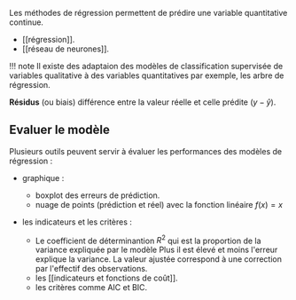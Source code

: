 Les méthodes de régression permettent de prédire une variable quantitative continue.

* [[régression]].
* [[réseau de neurones]].

!!! note
	Il existe des adaptaion des modèles de classification supervisée de variables qualitative à des variables quantitatives par exemple, les arbre de régression.

__Résidus__ (ou biais) différence entre la valeur réelle et celle prédite ($y - \hat{y}$).
## Evaluer le modèle

Plusieurs outils peuvent servir à évaluer les performances des modèles de régression :

* graphique :

	* boxplot des erreurs de prédiction.
	* nuage de points (prédiction et réel) avec la fonction linéaire $f(x) = x$

* les indicateurs et les critères :

	* Le coefficient de déterminantion $R^2$ qui est la proportion de la variance expliquée par le modèle Plus il est élevé et moins l'erreur explique la variance. La valeur ajustée correspond à une correction par l'effectif des observations.
	* les [[indicateurs et fonctions de coût]].
	* les critères comme AIC et BIC.